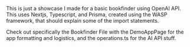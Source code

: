 This is just a showcase I made for a basic bookfinder using OpenAI API.
This uses Nextjs, Typescript, and Prisma, created using the WASP framework, that should explain some of the import statements.

Check out specifically the Bookfinder File with the DemoAppPage for the app formatting and logistics, and the operations.ts for the AI API stuff.
